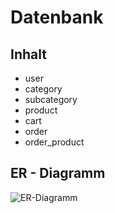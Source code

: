 # Datenbank

## Inhalt

- user
- category
- subcategory
- product
- cart
- order
- order_product


## ER - Diagramm

![ER-Diagramm](images\er-diagramm.PNG)